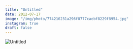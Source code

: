 ```yaml
---
title: "Untitled"
date: 2012-07-17
image: "/img/photo/774210231a296f8777caebf8229f8954.jpg"
instagram: true
draft: false
---
```


![Untitled](/img/photo/774210231a296f8777caebf8229f8954.jpg)

